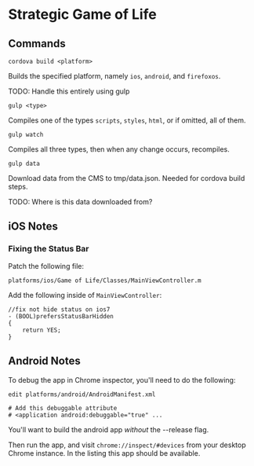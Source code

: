 # Strategic Game of Life

## Commands

    cordova build <platform>

Builds the specified platform, namely `ios`, `android`, and `firefoxos`.

TODO: Handle this entirely using gulp

    gulp <type>

Compiles one of the types `scripts`, `styles`, `html`, or if omitted, all of them.

    gulp watch

Compiles all three types, then when any change occurs, recompiles.

    gulp data

Download data from the CMS to tmp/data.json. Needed for cordova build steps.

TODO: Where is this data downloaded from?

## iOS Notes

### Fixing the Status Bar

Patch the following file:

```
platforms/ios/Game of Life/Classes/MainViewController.m
```

Add the following inside of `MainViewController`:

```objc
//fix not hide status on ios7
- (BOOL)prefersStatusBarHidden
{
    return YES;
}
```

## Android Notes

To debug the app in Chrome inspector, you'll need to do the following:

```
edit platforms/android/AndroidManifest.xml

# Add this debuggable attribute
# <application android:debuggable="true" ...
```

You'll want to build the android app _without_ the --release flag.

Then run the app, and visit `chrome://inspect/#devices` from your desktop Chrome instance. In the listing this app should be available.
